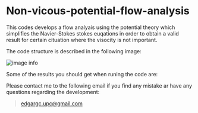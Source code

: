 # Non-vicous-potential-flow-analysis

This codes develops a flow analyais using the potential theory which simplifies the Navier-Stokes stokes euqations 
in order to obtain a valid result for certain cituation where the visocity is not important.

The code structure is described in the following image:

![image info](./pictures/image.png)


Some of the results you should get when runing the code are:




Please contact me to the following email if you find any mistake ar have any questions regarding the development:

>edgargc.upc@gmail.com

